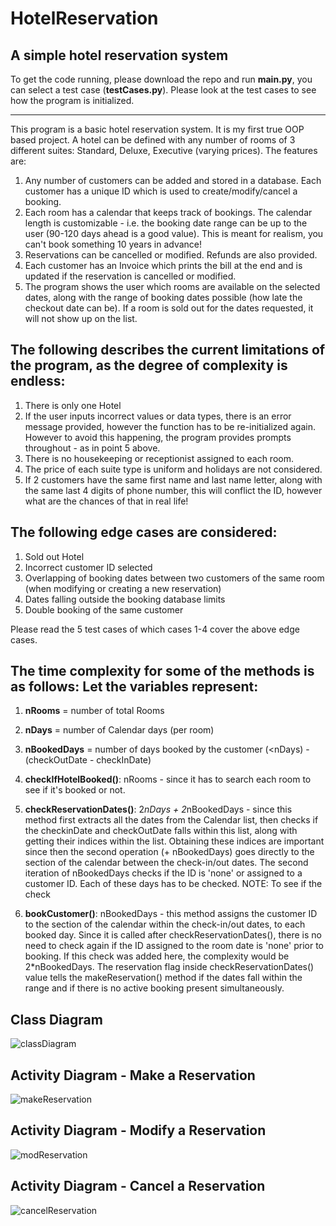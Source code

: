 # HotelReservation
## A simple hotel reservation system
To get the code running, please download the repo and run **main.py**, you can select a test case (**testCases.py**). Please look at the test cases to see how the program is initialized.

------------------------------------------------------------------------------------------------------------------------------------------------------------------------------------------------

This program is a basic hotel reservation system. It is my first true OOP based project. A hotel can be defined with any number of rooms of 3 different suites: Standard, Deluxe, Executive (varying prices). The features are:

1. Any number of customers can be added and stored in a database. Each customer has a unique ID which is used to create/modify/cancel a booking.
2. Each room has a calendar that keeps track of bookings. The calendar length is customizable - i.e. the booking date range can be up to the user (90-120 days ahead is a good value). This is meant for realism, you can't book something 10 years in advance!
3. Reservations can be cancelled or modified. Refunds are also provided.
4. Each customer has an Invoice which prints the bill at the end and is updated if the reservation is cancelled or modified.
5. The program shows the user which rooms are available on the selected dates, along with the range of booking dates possible (how late the checkout date can be). If a room is sold out for the dates requested, it will not show up on the list.

## The following describes the current limitations of the program, as the degree of complexity is endless:

1. There is only one Hotel
2. If the user inputs incorrect values or data types, there is an error message provided, however the function has to be re-initialized again. However to avoid this happening, the program provides prompts throughout - as in point 5 above.
3. There is no housekeeping or receptionist assigned to each room. 
4. The price of each suite type is uniform and holidays are not considered.
5. If 2 customers have the same first name and last name letter, along with the same last 4 digits of phone number, this will conflict the ID, however what are the chances of that in real life!

## The following edge cases are considered:

1. Sold out Hotel
2. Incorrect customer ID selected
3. Overlapping of booking dates between two customers of the same room (when modifying or creating a new reservation)
4. Dates falling outside the booking database limits 
5. Double booking of the same customer

Please read the 5 test cases of which cases 1-4 cover the above edge cases.

## The time complexity for some of the methods is as follows: Let the variables represent:

1. **nRooms** = number of total Rooms
2. **nDays** = number of Calendar days (per room)
3. **nBookedDays** = number of days booked by the customer (<nDays) - (checkOutDate - checkInDate)

1. **checkIfHotelBooked()**: nRooms - since it has to search each room to see if it's booked or not.

2. **checkReservationDates()**: 2*nDays + 2*nBookedDays - since this method first extracts all the dates from the Calendar list, then checks if the checkinDate and checkOutDate falls within this list, along with getting their indices within the list. Obtaining these indices are important since then the second operation (+ nBookedDays) goes directly to the section of the calendar between the check-in/out dates. The second iteration of nBookedDays checks if the ID is 'none' or assigned to a customer ID. Each of these days has to be checked. NOTE: To see if the check

3. **bookCustomer()**: nBookedDays - this method assigns the customer ID to the section of the calendar within the check-in/out dates, to each booked day. Since it is called after checkReservationDates(), there is no need to check again if the ID assigned to the room date is 'none' prior to booking. If this check was added here, the complexity would be 2*nBookedDays. The reservation flag inside checkReservationDates() value tells the makeReservation() method if the dates fall within the range and if there is no active booking present simultaneously.

## Class Diagram

![classDiagram](https://user-images.githubusercontent.com/56367517/150004359-aa561ada-2a76-4819-a04a-0cf8bd3cc724.png)

## Activity Diagram - Make a Reservation

![makeReservation](https://user-images.githubusercontent.com/56367517/150004410-2abf0e8b-fe1d-49c2-b4d4-6d7908926cdf.png)

## Activity Diagram - Modify a Reservation

![modReservation](https://user-images.githubusercontent.com/56367517/150004420-0773bd6c-6ecf-42d4-b569-3c854eda6f9d.jpg)

## Activity Diagram - Cancel a Reservation

![cancelReservation](https://user-images.githubusercontent.com/56367517/150004426-c645f91e-516d-42db-b951-cd8945731c5e.png)
